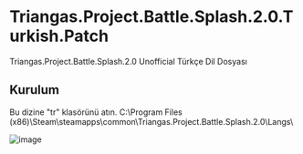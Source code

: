 # Triangas.Project.Battle.Splash.2.0.Turkish.Patch
Triangas.Project.Battle.Splash.2.0 Unofficial Türkçe Dil Dosyası

Kurulum
--------

Bu dizine "tr" klasörünü atın.
C:\Program Files (x86)\Steam\steamapps\common\Triangas.Project.Battle.Splash.2.0\Langs\

![image](https://user-images.githubusercontent.com/102454358/216825828-9d5b7e4a-99e1-4486-9131-5aa3d620e225.png)
